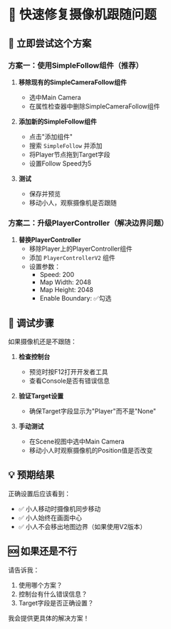 # 🚀 快速修复摄像机跟随问题

## 🎯 立即尝试这个方案

### 方案一：使用SimpleFollow组件（推荐）

1. **移除现有的SimpleCameraFollow组件**
   - 选中Main Camera
   - 在属性检查器中删除SimpleCameraFollow组件

2. **添加新的SimpleFollow组件**
   - 点击"添加组件"
   - 搜索 `SimpleFollow` 并添加
   - 将Player节点拖到Target字段
   - 设置Follow Speed为5

3. **测试**
   - 保存并预览
   - 移动小人，观察摄像机是否跟随

### 方案二：升级PlayerController（解决边界问题）

1. **替换PlayerController**
   - 移除Player上的PlayerController组件
   - 添加 `PlayerControllerV2` 组件
   - 设置参数：
     - Speed: 200
     - Map Width: 2048
     - Map Height: 2048
     - Enable Boundary: ✅勾选

## 🔧 调试步骤

如果摄像机还是不跟随：

1. **检查控制台**
   - 预览时按F12打开开发者工具
   - 查看Console是否有错误信息

2. **验证Target设置**
   - 确保Target字段显示为"Player"而不是"None"

3. **手动测试**
   - 在Scene视图中选中Main Camera
   - 移动小人时观察摄像机的Position值是否改变

## 💡 预期结果

正确设置后应该看到：
- ✅ 小人移动时摄像机同步移动
- ✅ 小人始终在画面中心
- ✅ 小人不会移出地图边界（如果使用V2版本）

## 🆘 如果还是不行

请告诉我：
1. 使用哪个方案？
2. 控制台有什么错误信息？
3. Target字段是否正确设置？

我会提供更具体的解决方案！
